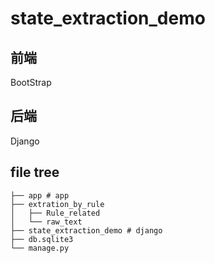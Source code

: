 # state_extraction_demo

## 前端
BootStrap
## 后端
Django

## file tree
```shell
├── app # app
├── extration_by_rule
│   ├── Rule_related
│   └── raw_text
├── state_extraction_demo # django
├── db.sqlite3
└── manage.py
```
